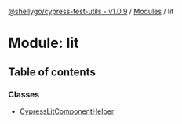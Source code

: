 [@shellygo/cypress-test-utils - v1.0.9](../README.md) / [Modules](../modules.md) / lit

# Module: lit

## Table of contents

### Classes

- [CypressLitComponentHelper](../classes/lit.CypressLitComponentHelper.md)
